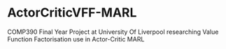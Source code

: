 # ActorCriticVFF-MARL
COMP390 Final Year Project at University Of Liverpool researching Value Function Factorisation use in Actor-Critic MARL
